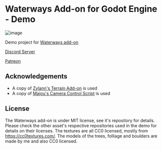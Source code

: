 # Waterways Add-on for Godot Engine - Demo

![image](https://user-images.githubusercontent.com/4955051/102626754-21c16680-413f-11eb-8dd8-f5a31d428fd1.png)

Demo project for [Waterways add-on](https://github.com/Arnklit/WaterGenGodot) 

[Discord Server](https://discord.gg/mjGvWwQwv2)

[Patreon](https://www.patreon.com/arnklit)

Acknowledgements
----------------
* A copy of [Zylann's Terrain Add-on](https://github.com/Zylann/godot_heightmap_plugin) is used
* A copy of [Majou's Camera Control Script](https://github.com/Maujoe/godot-camera-control) is used

License
-------
The Waterways add-on is under MIT license, see it's repository for details. Please check the other asset's respective repositories used in the demo for details on their licenses.
The textures are all CC0 licensed, mostly from https://cc0textures.com/. The models of the trees, folliage and boulders are made by me and also CC0 licensed.
